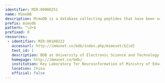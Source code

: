 ```yaml
---
identifier: MIR:00000251
name: MimoDB
description: MimoDB is a database collecting peptides that have been selected from random peptide libraries based on their ability to bind small compounds, nucleic acids, proteins, cells, tissues and organs. It also stores other information such as the corresponding target, template, library, and structures. As of March 2016, this database was renamed Biopanning Data Bank.
prefix: mimodb
pattern: ^\d+$
prefixed: 0
resources:
 - identifier: MIR:00100322
   accessurl: http://immunet.cn/bdb/index.php/mimoset/${id}
   test_id: 1
   description: BDB at University of Electronic Science and Technology of China
   homepage: http://immunet.cn/bdb/
   institution: Key Laboratory for Neuroinformation of Ministry of Education, University of Electronic Science and Technology of China, Sichuan
   location: China
   official: false
---
```

